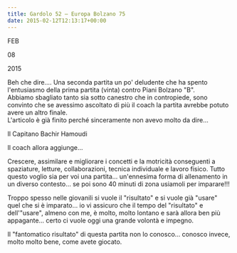 ```yaml
---
title: Gardolo 52 – Europa Bolzano 75
date: 2015-02-12T12:13:17+00:00
---
```

FEB

08

2015

Beh che dire…. Una seconda partita un po' deludente che ha spento l'entusiasmo della prima partita (vinta) contro Piani Bolzano "B".  
Abbiamo sbagliato tanto sia sotto canestro che in contropiede, sono convinto che se avessimo ascoltato di più il coach la partita avrebbe potuto avere un altro finale.  
L'articolo è già finito perché sinceramente non avevo molto da dire…

Il Capitano Bachir Hamoudi

Il coach allora aggiunge…

Crescere, assimilare e migliorare i concetti e la motricità conseguenti a spaziature, letture, collaborazioni, tecnica individuale e lavoro fisico. Tutto questo voglio sia per voi una partita… un'ennesima forma di allenamento in un diverso contesto… se poi sono 40 minuti di zona usiamoli per imparare!!!

Troppo spesso nelle giovanili si vuole il "risultato" e si vuole già "usare" quel che si è imparato… io vi assicuro che il tempo del "risultato" e dell'"usare", almeno con me, è molto, molto lontano e sarà allora ben più appagante… certo ci vuole oggi una grande volontà e impegno.

Il "fantomatico risultato" di questa partita non lo conosco… conosco invece, molto molto bene, come avete giocato.